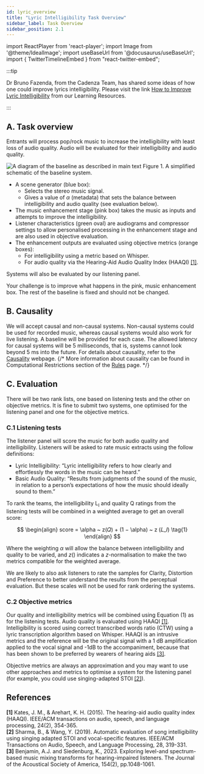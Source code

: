 ```yaml
---
id: lyric_overview
title: "Lyric Intelligibility Task Overview"
sidebar_label: Task Overview
sidebar_position: 2.1
---
```

import ReactPlayer from 'react-player';
import Image from '@theme/IdealImage';
import useBaseUrl from '@docusaurus/useBaseUrl';
import { TwitterTimelineEmbed } from "react-twitter-embed";

:::tip

Dr Bruno Fazenda, from the Cadenza Team, has shared some ideas of how one could improve lyrics intelligibility.
Please visit the link [How to Improve Lyric Intelligibility](../../learning_resources/Audio_mixing/edu_how_improve_lyrics_intelligibility) from our Learning Resources.

:::
## A. Task overview

Entrants will process pop/rock music to increase the intelligibility with least loss of audio quality. Audio will be evaluated for their intelligibility and audio quality.

<div style={{textAlign:'center'}}>
  <Image img={require('../../../static/img/cad2/baseline_lyric_intelligibility_overview.png')} alt="A diagram of the baseline as described in main text"/>
  Figure 1. A simplified schematic of the baseline system.
</div>

- A scene generator (blue box):
  - Selects the stereo music signal. 
  - Gives a value of $\alpha$ (metadata) that sets the balance between intelligibility and audio quality (see evaluation below).
- The music enhancement stage (pink box) takes the music as inputs and attempts to improve the intelligibility.
- Listener characteristics (green oval) are audiograms and compressor settings to allow personalised processing in the enhancement stage and are also used in objective evaluation.
- The enhancement outputs are evaluated using objective metrics (orange boxes):
  - For intelligibility using a metric based on Whisper.
  - For audio quality via the Hearing-Aid Audio Quality Index (HAAQI) [[1]](#references).
  
Systems will also be evaluated by our listening panel.

Your challenge is to improve what happens in the pink, music enhancement box. The rest of the baseline is fixed and should not be changed.

## B. Causality

We will accept causal and non-causal systems. Non-causal systems could be used for recorded music, whereas causal systems would also work for live listening. A baseline will be provided for each case. The allowed latency for causal systems will be 5 milliseconds, that is, systems cannot look beyond 5 ms into the future.
For details about causality, refer to the [Causality](../causality) webpage.
{/*
More information about causality can be found in Computational Restrictions section of the [Rules](Take%20Part/rules) page.
*/}

## C. Evaluation

There will be two rank lists, one based on listening tests and the other on objective metrics. It is fine to submit two systems, one optimised for the listening panel and one for the objective metrics.

### C.1 Listening tests

The listener panel will score the music for both audio quality and intelligibility. Listeners will be asked to rate music extracts using the follow definitions:
- Lyric Intelligibility: “Lyric intelligibility refers to how clearly and effortlessly the words in the music can be heard.”
- Basic Audio Quality: “Results from judgments of the sound of the music, in relation to a person’s expectations of how the music should ideally sound to them.”

To rank the teams, the intelligibility L<sub>I</sub> and quality Q ratings from the listening tests will be combined in a weighted average to get an overall score:

$$
\begin{align}
score = \alpha ~ z(𝑄) + (1 − \alpha) ~ z (𝐿_𝐼) \tag{1}
\end{align}
$$ 

Where the weighting $\alpha$ will allow the balance between intelligibility and quality to be varied, and $z()$ indicates a $z$-normalisation to make the two metrics compatible for the weighted average.

We are likely to also ask listeners to rate the samples for Clarity, Distortion and Preference to better understand the results from the perceptual evaluation. But these scales will not be used for rank ordering the systems.

### C.2 Objective metrics

Our quality and intelligibility metrics will be combined using Equation (1) as for the listening tests. Audio quality is evaluated using HAAQI [[1]](#references). Intelligibility is scored using correct transcribed words ratio (CTW) using a lyric transcription algorithm based on Whisper. HAAQI is an intrusive metrics and the reference will be the original signal with a 1 dB amplification applied to the vocal signal and -1dB to the accompaniment, because that has been shown to be preferred by wearers of hearing aids [[3]](#references).

Objective metrics are always an approximation and you may want to use other approaches and metrics to optimise a system for the listening panel (for example, you could use singing-adapted STOI [[2]](#refs)).

## References
   
**[1]** Kates, J. M., & Arehart, K. H. (2015). The hearing-aid audio quality index (HAAQI). IEEE/ACM transactions on audio, speech, and language processing, 24(2), 354-365.    
**[2]** Sharma, B., & Wang, Y. (2019). Automatic evaluation of song intelligibility using singing adapted STOI and vocal-specific features. IEEE/ACM Transactions on Audio, Speech, and Language Processing, 28, 319-331.    
**[3]** Benjamin, A.J. and Siedenburg, K., 2023. Exploring level-and spectrum-based music mixing transforms for hearing-impaired listeners. The Journal of the Acoustical Society of America, 154(2), pp.1048-1061.  
